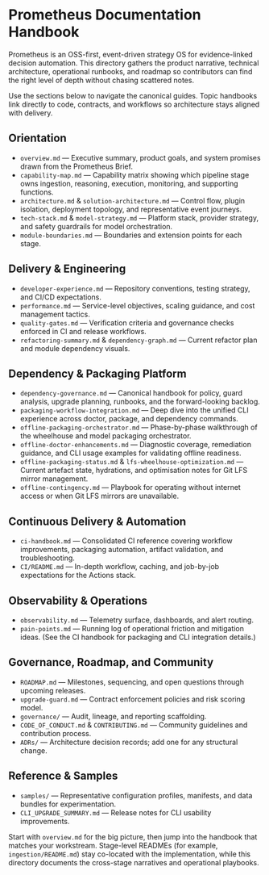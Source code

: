 # Prometheus Documentation Handbook

Prometheus is an OSS-first, event-driven strategy OS for evidence-linked
decision automation. This directory gathers the product narrative, technical
architecture, operational runbooks, and roadmap so contributors can find the
right level of depth without chasing scattered notes.

Use the sections below to navigate the canonical guides. Topic handbooks link
directly to code, contracts, and workflows so architecture stays aligned with
delivery.

## Orientation

- `overview.md` — Executive summary, product goals, and system promises drawn
  from the Prometheus Brief.
- `capability-map.md` — Capability matrix showing which pipeline stage owns
  ingestion, reasoning, execution, monitoring, and supporting functions.
- `architecture.md` & `solution-architecture.md` — Control flow, plugin
  isolation, deployment topology, and representative event journeys.
- `tech-stack.md` & `model-strategy.md` — Platform stack, provider strategy,
  and safety guardrails for model orchestration.
- `module-boundaries.md` — Boundaries and extension points for each stage.

## Delivery & Engineering

- `developer-experience.md` — Repository conventions, testing strategy, and
  CI/CD expectations.
- `performance.md` — Service-level objectives, scaling guidance, and cost
  management tactics.
- `quality-gates.md` — Verification criteria and governance checks enforced in
  CI and release workflows.
- `refactoring-summary.md` & `dependency-graph.md` — Current refactor plan and
  module dependency visuals.

## Dependency & Packaging Platform

- `dependency-governance.md` — Canonical handbook for policy, guard analysis,
  upgrade planning, runbooks, and the forward-looking backlog.
- `packaging-workflow-integration.md` — Deep dive into the unified CLI
  experience across doctor, package, and dependency commands.
- `offline-packaging-orchestrator.md` — Phase-by-phase walkthrough of the
  wheelhouse and model packaging orchestrator.
- `offline-doctor-enhancements.md` — Diagnostic coverage, remediation guidance,
  and CLI usage examples for validating offline readiness.
- `offline-packaging-status.md` & `lfs-wheelhouse-optimization.md` — Current
  artefact state, hydrations, and optimisation notes for Git LFS mirror
  management.
- `offline-contingency.md` — Playbook for operating without internet access or
  when Git LFS mirrors are unavailable.

## Continuous Delivery & Automation

- `ci-handbook.md` — Consolidated CI reference covering workflow improvements,
  packaging automation, artifact validation, and troubleshooting.
- `CI/README.md` — In-depth workflow, caching, and job-by-job expectations for
  the Actions stack.

## Observability & Operations

- `observability.md` — Telemetry surface, dashboards, and alert routing.
- `pain-points.md` — Running log of operational friction and mitigation ideas.
  (See the CI handbook for packaging and CLI integration details.)

## Governance, Roadmap, and Community

- `ROADMAP.md` — Milestones, sequencing, and open questions through upcoming
  releases.
- `upgrade-guard.md` — Contract enforcement policies and risk scoring model.
- `governance/` — Audit, lineage, and reporting scaffolding.
- `CODE_OF_CONDUCT.md` & `CONTRIBUTING.md` — Community guidelines and
  contribution process.
- `ADRs/` — Architecture decision records; add one for any structural change.

## Reference & Samples

- `samples/` — Representative configuration profiles, manifests, and data
  bundles for experimentation.
- `CLI_UPGRADE_SUMMARY.md` — Release notes for CLI usability improvements.

Start with `overview.md` for the big picture, then jump into the handbook that
matches your workstream. Stage-level READMEs (for example,
`ingestion/README.md`) stay co-located with the implementation, while this
directory documents the cross-stage narratives and operational playbooks.
